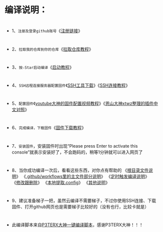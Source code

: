 # 编译说明：
#
- 1、`注册及登录github账号`《[注册链接](https://github.com)》
#
- 2、`拉取我的仓库到你的仓库`《[拉取仓库教程](https://github.com/281677160/shuoming/blob/trunk/lqck.md)》
#
- 3、`按☆Star启动编译`《[启动教程](https://github.com/281677160/shuoming/blob/master/%E5%90%AF%E5%8A%A8%E8%AF%B4%E6%98%8E.md)》
#
- 4、`SSH远程连接服务器配置固件`《[SSH工具下载](https://github.com/281677160/shuoming/blob/master/Putty%E5%B7%A5%E5%85%B7%E4%B8%8B%E8%BD%BD.md)》《[SSH连接教程](https://github.com/281677160/shuoming/blob/master/SSH%E8%BF%9E%E6%8E%A5%E8%AF%B4%E6%98%8E.md)》
#
- 5、`配置固件`《[youtube大神的固件配置视频教程](https://www.youtube.com/watch?v=jEE_J6-4E3Y)》《[恩山大神xtwz整理的插件中文对照](https://www.right.com.cn/forum/thread-3682029-1-1.html)》
#
- 6、`完成编译，下载固件`《[固件下载教程](https://github.com/281677160/shuoming/blob/master/%E5%9B%BA%E4%BB%B6%E4%B8%8B%E8%BD%BD.md)》
#
- 7、`安装固件`，安装固件时出现“Please press Enter to activate this console”就表示安装好了，不会跑码的，稍等1分钟就可以进入网页了
#
- 8、当你成功编译一次后，看看这些东西，对你点有帮助的
《[根目录文件说明](https://github.com/281677160/shuoming/blob/master/%E6%A0%B9%E7%9B%AE%E5%BD%95%E6%96%87%E4%BB%B6%E8%AF%B4%E6%98%8E.md)》
《[.github/workflows里的主文件部分说明](https://github.com/281677160/shuoming/blob/master/yml%E4%B8%BB%E6%96%87%E4%BB%B6.md)》
《[定时触发编译说明](https://github.com/281677160/shuoming/blob/master/%E5%AE%9A%E6%97%B6%E7%BC%96%E8%AF%91%E8%AF%B4%E6%98%8E.md)》
《[修改跟删除](https://github.com/281677160/shuoming/blob/master/%E5%88%A0%E9%99%A4%E5%92%8C%E4%BF%AE%E6%94%B9%E6%96%87%E4%BB%B6.md)》
《[本地提取.config](https://github.com/281677160/shuoming/blob/master/%E6%9C%AC%E5%9C%B0%E6%8F%90%E5%8F%96.config.md)》
《[其他说明](https://github.com/281677160/shuoming/blob/master/%E5%85%B6%E4%BB%96%E8%AF%B4%E6%98%8E.md)》
#
- 9、建议准备梯子一把，虽然云编译不需要梯子，不过你使用SSH连接、下载固件、打开github网页也是需要梯子比较好的（没有也行，比较卡就是）
#
- 此编译脚本来自[P3TERX大神一键编译脚本](https://github.com/P3TERX/Actions-OpenWrt)，感谢P3TERX大神！！！
